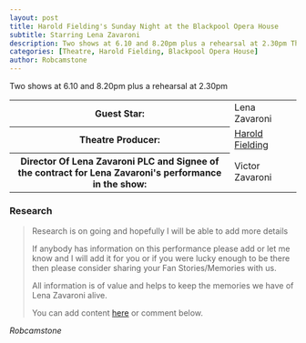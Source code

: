 ```yaml
---
layout: post
title: Harold Fielding's Sunday Night at the Blackpool Opera House
subtitle: Starring Lena Zavaroni
description: Two shows at 6.10 and 8.20pm plus a rehearsal at 2.30pm The Contract for the show was signed by Victor Zavaroni.
categories: [Theatre, Harold Fielding, Blackpool Opera House]
author: Robcamstone
---
```


Two shows at 6.10 and 8.20pm plus a rehearsal at 2.30pm

<table>
<tr><th>Guest Star:</th><td style="width: 110px;">Lena Zavaroni</td></tr>
<tr><th>Theatre Producer:</th><td><a href="/biography/harold-fielding">Harold Fielding</a></td></tr>
<tr><th style="width:440px;">Director Of Lena Zavaroni PLC and Signee of the contract for Lena Zavaroni's performance in the show:</th><td>Victor Zavaroni</td></tr>
</table>

### Research
> Research is on going and hopefully I will be able to add more details
>
> If anybody has information on this performance please add or let me know and I will add it for you or if you were lucky enough to be there then please consider sharing your Fan Stories/Memories with us.
>
> All information is of value and helps to keep the memories we have of Lena Zavaroni alive.
>
> You can add content [here](https://github.com/FanzOfLenaZavaroni/fanzoflenazavaroni.github.io) or comment below.

<cite>Robcamstone</cite>

